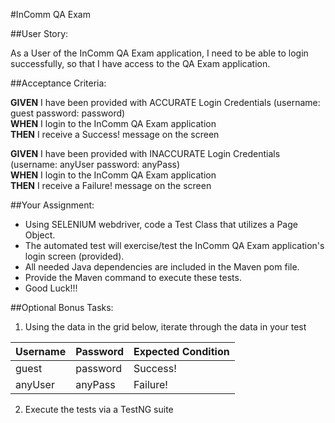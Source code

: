 #InComm QA Exam

##User Story:

As a User of the InComm QA Exam application, I need to be able to login successfully, 
so that I have access to the QA Exam application.


##Acceptance Criteria:	

**GIVEN** I have been provided with ACCURATE Login Credentials (username: guest password: password)  
**WHEN** I login to the InComm QA Exam application  
**THEN** I receive a Success! message on the screen

**GIVEN** I have been provided with INACCURATE Login Credentials (username: anyUser password: anyPass)  
**WHEN** I login to the InComm QA Exam application  
**THEN** I receive a Failure! message on the screen


##Your Assignment:

* Using SELENIUM webdriver, code a Test Class that utilizes a Page Object.   
* The automated test will exercise/test the InComm QA Exam application's login screen (provided).  
* All needed Java dependencies are included in the Maven pom file. 
* Provide the Maven command to execute these tests.  
* Good Luck!!!


##Optional Bonus Tasks:
1. Using the data in the grid below, iterate through the data in your test

| Username      | Password      | Expected Condition | 
| ------------- | ------------- | ------------------ |
| guest | password | Success! | 
| anyUser | anyPass | Failure! | 

2. Execute the tests via a TestNG suite
